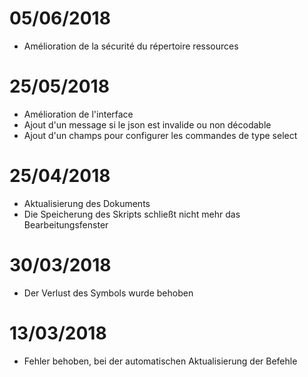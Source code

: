 # 05/06/2018

- Amélioration de la sécurité du répertoire ressources

# 25/05/2018

- Amélioration de l'interface
- Ajout d'un message si le json est invalide ou non décodable
- Ajout d'un champs pour configurer les commandes de type select

# 25/04/2018

- Aktualisierung des Dokuments
- Die Speicherung des Skripts schließt nicht mehr das Bearbeitungsfenster

# 30/03/2018

- Der Verlust des Symbols wurde behoben

# 13/03/2018

- Fehler behoben, bei der automatischen Aktualisierung der Befehle
